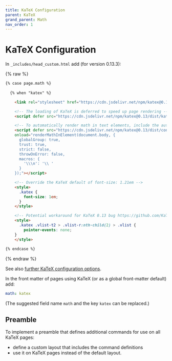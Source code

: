 ```yaml
---
title: KaTeX Configuration
parent: KaTeX
grand_parent: Math
nav_order: 1
---
```

# KaTeX Configuration

In `_includes/head_custom.html` add (for version 0.13.3):

{% raw %}
```html
{% case page.math %}
     
  {% when "katex" %}

    <link rel="stylesheet" href="https://cdn.jsdelivr.net/npm/katex@0.13/dist/katex.min.css" crossorigin="anonymous">

    <!-- The loading of KaTeX is deferred to speed up page rendering -->
    <script defer src="https://cdn.jsdelivr.net/npm/katex@0.13/dist/katex.min.js" crossorigin="anonymous"></script>

    <!-- To automatically render math in text elements, include the auto-render extension: -->
    <script defer src="https://cdn.jsdelivr.net/npm/katex@0.13/dist/contrib/auto-render.min.js" crossorigin="anonymous"
    onload="renderMathInElement(document.body, {
      globalGroup: true,
      trust: true,
      strict: false,
      throwOnError: false,
      macros: {
        '\\\n': '\\ '
      }
    });"></script>

    <!-- Override the KaTeX default of font-size: 1.21em -->
    <style>
      .katex { 
        font-size: 1em; 
      }
    </style>

    <!-- Potential workaround for KaTeX 0.13 bug https://github.com/KaTeX/KaTeX/issues/2815 -->
    <style>
      .katex .vlist-t2 > .vlist-r:nth-child(2) > .vlist {
        pointer-events: none;
    }
    </style>
   
{% endcase %}
```
{% endraw %}

See also [further KaTeX configuration options](https://katex.org/docs/options.html).

In the front matter of pages using KaTeX (or as a global front-matter default) add:

```yaml
math: katex
```

(The suggested field name `math` and the key `katex` can be replaced.)

## Preamble

To implement a preamble that defines additional commands for use on all KaTeX pages:

- define a custom layout that includes the command definitions
- use it on KaTeX pages instead of the default layout.
  

